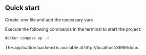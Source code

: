 
## Quick start

Create .env file and add the necessary vars

Execute the following commands in the terminal to start the project:


```bash
docker compose up -d 

```

The application backend is available at http://localhost:8989/docs 